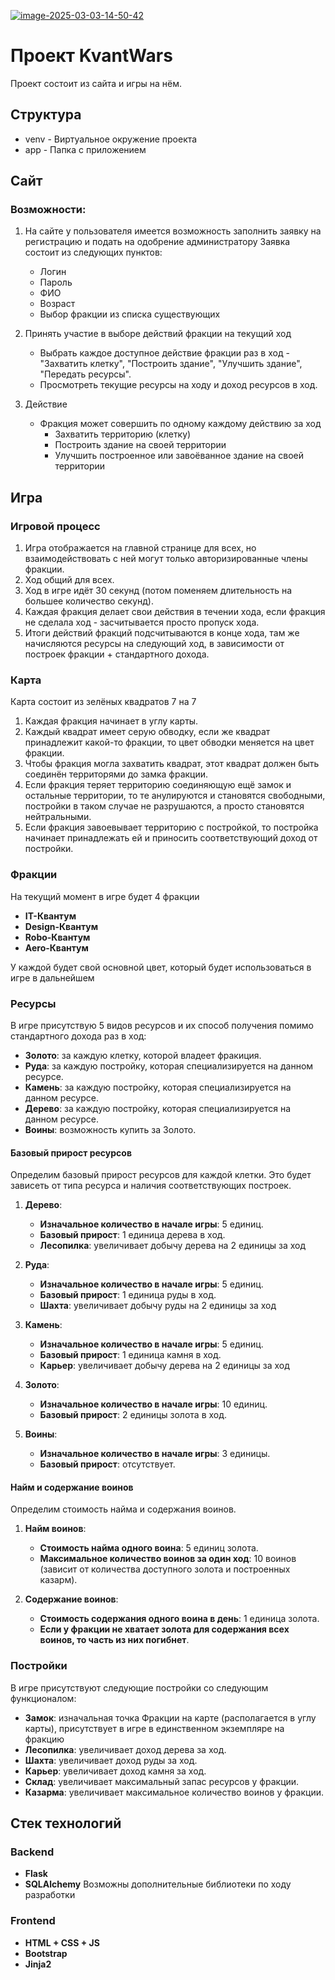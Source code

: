 [//]: # (### Вариант 1)

[//]: # (<a href="https://imgbb.com/"><img src="https://i.ibb.co/5X1xnpS5/photo-2025-03-03-14-45-41.jpg" alt="photo-2025-03-03-14-45-41" border="0"></a>)
[//]: # (### Вариант 1)

<a href="https://imgbb.com/"><img src="https://i.ibb.co/KpH8bX9s/image-2025-03-03-14-50-42.png" alt="image-2025-03-03-14-50-42" border="0"></a>

# Проект KvantWars

Проект состоит из сайта и игры на нём.

## Структура

- venv - Виртуальное окружение проекта
- app - Папка с приложением

## Сайт
### Возможности:
1. На сайте у пользователя имеется возможность заполнить заявку на регистрацию и подать на одобрение администратору
Заявка состоит из следующих пунктов:
   - Логин
   - Пароль
   - ФИО
   - Возраст
   - Выбор фракции из списка существующих

2. Принять участие в выборе действий фракции на текущий ход
   - Выбрать каждое доступное действие фракции раз в ход - "Захватить клетку", "Построить здание", "Улучшить здание", "Передать ресурсы".
   - Просмотреть текущие ресурсы на ходу и доход ресурсов в ход.

3. Действие
   - Фракция может совершить по одному каждому действию за ход
     - Захватить территорию (клетку)
     - Построить здание на своей территории
     - Улучшить построенное или завоёванное здание на своей территории


## Игра
### Игровой процесс
1. Игра отображается на главной странице для всех, но взаимодействовать с ней могут только авторизированные члены фракции.
2. Ход общий для всех.
3. Ход в игре идёт 30 секунд (потом поменяем длительность на большее количество секунд).
4. Каждая фракция делает свои действия в течении хода, если фракция не сделала ход - засчитывается просто пропуск хода.
5. Итоги действий фракций подсчитываются в конце хода, там же начисляются ресурсы на следующий ход, в зависимости от построек фракции + стандартного дохода.

### Карта

Карта состоит из зелёных квадратов 7 на 7
1. Каждая фракция начинает в углу карты.
2. Каждый квадрат имеет серую обводку, если же квадрат принадлежит какой-то фракции, то цвет обводки меняется на цвет фракции.
3. Чтобы фракция могла захватить квадрат, этот квадрат должен быть соединён территорями до замка фракции.
4. Если фракция теряет территорию соединяющую ещё замок и остальные территории, то те анулируются и становятся свободными, постройки в таком случае не разрушаются, а просто становятся нейтральными.
5. Если фракция завоевывает территорию с постройкой, то постройка начинает принадлежать ей и приносить соответствующий доход от постройки.

### Фракции

На текущий момент в игре будет 4 фракции
- **IT-Квантум**
- **Design-Квантум**
- **Robo-Квантум**
- **Aero-Квантум**

У каждой будет свой основной цвет, который будет использоваться в игре в дальнейшем

### Ресурсы

В игре присутствую 5 видов ресурсов и их способ получения помимо стандартного дохода раз в ход:
- **Золото**: за каждую клетку, которой владеет фракиция.
- **Руда**: за каждую постройку, которая специализируется на данном ресурсе.
- **Камень**: за каждую постройку, которая специализируется на данном ресурсе.
- **Дерево**: за каждую постройку, которая специализируется на данном ресурсе.
- **Воины**: возможность купить за Золото.

#### Базовый прирост ресурсов

Определим базовый прирост ресурсов для каждой клетки. Это будет зависеть от типа ресурса и наличия соответствующих построек.

1. **Дерево**:
   - **Изначальное количество в начале игры**: 5 единиц.
   - **Базовый прирост**: 1 единица дерева в ход.
   - **Лесопилка**: увеличивает добычу дерева на 2 единицы за ход

2. **Руда**:
   - **Изначальное количество в начале игры**: 5 единиц.
   - **Базовый прирост**: 1 единица руды в ход.
   - **Шахта**: увеличивает добычу руды на 2 единицы за ход

3. **Камень**:
   - **Изначальное количество в начале игры**: 5 единиц.
   - **Базовый прирост**: 1 единица камня в ход.
   - **Карьер**: увеличивает добычу дерева на 2 единицы за ход

4. **Золото**:
   - **Изначальное количество в начале игры**: 10 единиц.
   - **Базовый прирост**: 2 единицы золота в ход.

5. **Воины**:
   - **Изначальное количество в начале игры**: 3 единицы.
   - **Базовый прирост**: отсутствует.

#### Найм и содержание воинов

Определим стоимость найма и содержания воинов.

1. **Найм воинов**:
   - **Стоимость найма одного воина**: 5 единиц золота.
   - **Максимальное количество воинов за один ход**: 10 воинов (зависит от количества доступного золота и построенных казарм).

2. **Содержание воинов**:
   - **Стоимость содержания одного воина в день**: 1 единица золота.
   - **Если у фракции не хватает золота для содержания всех воинов, то часть из них погибнет**.

### Постройки

В игре присутствуют следующие постройки со следующим функционалом:
- **Замок**: изначальная точка Фракции на карте (располагается в углу карты), присутствует в игре в единственном экземпляре на фракцию
- **Лесопилка**: увеличивает доход дерева за ход.
- **Шахта**: увеличивает доход руды за ход.
- **Карьер**: увеличивает доход камня за ход.
- **Склад**: увеличивает максимальный запас ресурсов у фракции.
- **Казарма**: увеличивает максимальное количество воинов у фракции.

## Стек технологий
### Backend
- **Flask**
- **SQLAlchemy**
Возможны дополнительные библиотеки по ходу разработки

### Frontend
- **HTML + CSS + JS**
- **Bootstrap**
- **Jinja2**
